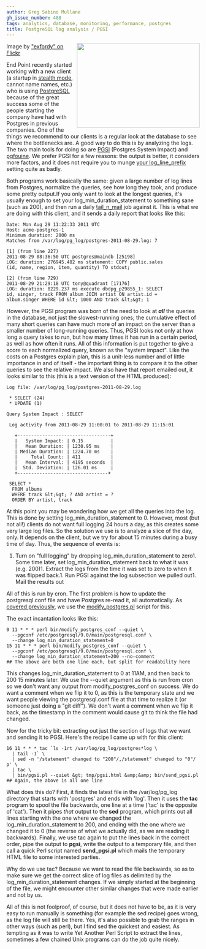 ```yaml
---
author: Greg Sabino Mullane
gh_issue_number: 488
tags: analytics, database, monitoring, performance, postgres
title: PostgreSQL log analysis / PGSI
---
```




<a href="/blog/2011/08/19/postgresql-log-analysis-pgsi/image-0-big.jpeg" onblur="try {parent.deselectBloggerImageGracefully();} catch(e) {}"><img alt="" border="0" id="BLOGGER_PHOTO_ID_5642400584741062274" src="/blog/2011/08/19/postgresql-log-analysis-pgsi/image-0.jpeg" style="float:right; margin:0 0 10px 10px;cursor:pointer; cursor:hand;width: 320px; height: 221px;"/></a>

Image by ["exfordy" on Flickr](http://www.flickr.com/photos/exfordy/)

End Point recently started working with a new client (a startup in [stealth mode](http://en.wikipedia.org/wiki/Stealth_mode), cannot name names, etc.) who is using [PostgreSQL](http://postgres.org) because of the great success some of the people starting the company have had with Postgres in previous companies. One of the things we recommend to our clients is a regular look at the database to see where the bottlenecks are. A good way to do this is by analyzing the logs. The two main tools for doing so are [PGSI](http://bucardo.org/wiki/PGSI) (Postgres System Impact) and [pgfouine](http://pgfouine.projects.postgresql.org/). We prefer PGSI for a few reasons: the output is better, it considers more factors, and it does not require you to munge [your log_line_prefix](http://www.postgresql.org/docs/9.0/static/runtime-config-logging.html#GUC-LOG-LINE-PREFIX) setting quite as badly.

Both programs work basically the same: given a large number of log lines from Postgres, normalize the queries, see how long they took, and produce some pretty output.If you only want to look at the longest queries, it's usually enough to set your log_min_duration_statement to something sane (such as 200), and then run a daily [tail_n_mail](http://bucardo.org/wiki/Tail_n_mail) job against it. This is what we are doing with this client, and it sends a daily report that looks like this:

```nohighlight
Date: Mon Aug 29 11:22:33 2011 UTC
Host: acme-postgres-1
Minimum duration: 2000 ms
Matches from /var/log/pg_log/postgres-2011-08-29.log: 7

[1] (from line 227)
2011-08-29 08:36:50 UTC postgres@maindb [25198]
LOG: duration: 276945.482 ms statement: COPY public.sales 
(id, name, region, item, quantity) TO stdout;

[2] (from line 729)
2011-08-29 21:29:18 UTC tony@quadrant [17176]
LOG: duration: 8229.237 ms execute dbdpg_p29855_1: SELECT 
id, singer, track FROM album JOIN artist ON artist.id = 
album.singer WHERE id &lt; 1000 AND track &lt;&gt; 1
```

However, the PGSI program was born of the need to look at ***all*** the queries in the database, not just the slowest-running ones; the cumulative effect of many short queries can have much more of an impact on the server than a smaller number of long-running queries. Thus, PGSI looks not only at how long a query takes to run, but how many times it has run in a certain period, as well as how often it runs. All of this information is put together to give a score to each normalized query, known as the "system impact". Like the costs on a Postgres explain plan, this is a unit-less number and of little importance in and of itself - the important thing is to compare it to the other queries to see the relative impact. We also have that report emailed out, it looks similar to this (this is a text version of the HTML produced):

```nohighlight
Log file: /var/log/pg_log/postgres-2011-08-29.log

 * SELECT (24)
 * UPDATE (1)

Query System Impact : SELECT

 Log activity from 2011-08-29 11:00:01 to 2011-08-29 11:15:01

   +----------------------------------+
   |   System Impact: | 0.15          |
   |   Mean Duration: | 1230.95 ms    |
   | Median Duration: | 1224.70 ms    |
   |     Total Count: | 411           |
   |   Mean Interval: | 4195 seconds  |
   |  Std. Deviation: | 126.01 ms     |
   +---------------------------------+

 SELECT *
  FROM albums
  WHERE track &lt;&gt; ? AND artist = ?
  ORDER BY artist, track

```

At this point you may be wondering how we get all the queries into the log. This is done by setting log_min_duration_statement to 0. However, most (but not all!) clients do not want full logging 24 hours a day, as this creates some very large log files. So the solution we use is to analyze a slice of the day, only. It depends on the client, but we try for about 15 minutes during a busy time of day. Thus, the sequence of events is:

1. Turn on "full logging" by dropping log_min_duration_statement to zero1. Some time later, set log_min_duration_statement back to what it was (e.g. 200)1. Extract the logs from the time it was set to zero to when it was flipped back.1. Run PGSI against the log subsection we pulled out1. Mail the results out

All of this is run by cron. The first problem is how to update the postgresql.conf file and have Postgres re-read it, all automatically. As [covered previously](http://blog.endpoint.com/2011/08/changing-postgresqlconf-from-script.html), we use the [modify_postgres.pl](https://github.com/bucardo/modify_postgres_config) script for this.

The exact incantation looks like this:

```nohighlight
0 11 * * * perl bin/modify_postgres_conf --quiet \
  --pgconf /etc/postgresql/9.0/main/postgresql.conf \
  --change log_min_duration_statement=0
15 11 * * * perl bin/modify_postgres_conf --quiet \
  --pgconf /etc/postgresql/9.0/main/postgresql.conf \
  --change log_min_duration_statement=200 --no-comment
## The above are both one line each, but split for readability here
```

This changes log_min_duration_statement to 0 at 11AM, and then back to 200 15 minutes later. We use the --quiet argument as this is run from cron so we don't want any output from modify_postgres_conf on success. We do want a comment when we flip it to 0, as this is the temporary state and we want people viewing the postgresql.conf file at that time to realize it (or someone just doing a "git diff"). We don't want a comment when we flip it back, as the timestamp in the comment would cause git to think the file had changed.

Now for the tricky bit: extracting out just the section of logs that we want and sending it to PGSI. Here's the recipe I came up with for this client:

```nohighlight
16 11 * * * tac `ls -1rt /var/log/pg_log/postgres*log \
  | tail -1` \
  | sed -n '/statement" changed to "200"/,/statement" changed to "0"/ p' \
  | tac \
  | bin/pgsi.pl --quiet &gt; tmp/pgsi.html &amp;&amp; bin/send_pgsi.pl
## Again, the above is all one line
```

What does this do? First, it finds the latest file in the /var/log/pg_log directory that starts with 'postgres' and ends with 'log'. Then it uses the **tac** program to spool the file backwards, one line at a time ('tac' is the opposite of 'cat'). Then it pipes *that* output to the **sed** program, which prints out all lines starting with the one where we changed the log_min_duration_statement to 200, and ending with the one where we changed it to 0 (the reverse of what we actually did, as we are reading it backwards). Finally, we use tac again to put the lines back in the correct order, pipe the output to **pgsi**, write the output to a temporary file, and then call a quick Perl script named **send_pgsi.pl** which mails the temporary HTML file to some interested parties.

Why do we use tac? Because we want to read the file backwards, so as to make sure we get the correct slice of log files as delimited by the log_min_duration_statement changes. If we simply started at the beginning of the file, we might encounter other similar changes that were made earlier and not by us.

All of this is not foolproof, of course, but it does not have to be, as it is very easy to run manually is something (for example the sed recipe) goes wrong, as the log file will still be there. Yes, it's also possible to grab the ranges in other ways (such as perl), but I find sed the quickest and easiest. As tempting as it was to write Yet Another Perl Script to extract the lines, sometimes a few chained Unix programs can do the job quite nicely.


